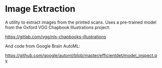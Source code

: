 # Image Extraction

A utility to extract images from the printed scans. Uses a pre-trained model from 
the Oxford VGG Chapbook Illustrations project:

<https://gitlab.com/vgg/nls-chapbooks-illustrations>

And code from Google Brain AutoML:

<https://github.com/google/automl/blob/master/efficientdet/model_inspect.py>
